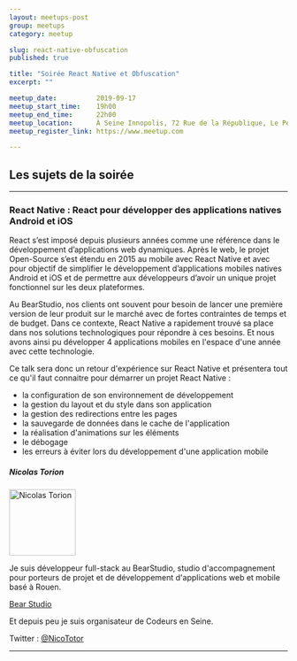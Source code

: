 ```yaml
---
layout: meetups-post
group: meetups
category: meetup

slug: react-native-obfuscation
published: true

title: "Soirée React Native et Obfuscation"
excerpt: ""

meetup_date:          2019-09-17
meetup_start_time:    19h00
meetup_end_time:      22h00
meetup_location:      À Seine Innopolis, 72 Rue de la République, Le Petit Quevilly
meetup_register_link: https://www.meetup.com

---
```


## Les sujets de la soirée

---

### React Native : React pour développer des applications natives Android et iOS

React s’est imposé depuis plusieurs années comme une référence dans le développement d’applications web dynamiques. Après le web, le projet Open-Source s’est étendu en 2015 au mobile avec React Native et avec pour objectif de simplifier le développement d’applications mobiles natives Android et iOS et de permettre aux développeurs d’avoir un unique projet fonctionnel sur les deux plateformes.

Au BearStudio, nos clients ont souvent pour besoin de lancer une première version de leur produit sur le marché avec de fortes contraintes de temps et de budget. Dans ce contexte, React Native a rapidement trouvé sa place dans nos solutions technologiques pour répondre à ces besoins. Et nous avons ainsi pu développer 4 applications mobiles en l'espace d'une année avec cette technologie.

Ce talk sera donc un retour d'expérience sur React Native et présentera tout ce qu'il faut connaitre pour démarrer un projet React Native :

* la configuration de son environnement de développement
* la gestion du layout et du style dans son application
* la gestion des redirections entre les pages
* la sauvegarde de données dans le cache de l'application
* la réalisation d'animations sur les éléments
* le débogage
* les erreurs à éviter lors du développement d'une application mobile


##### Nicolas Torion

<img src="https://lh6.googleusercontent.com/--S9SlgoTA5o/AAAAAAAAAAI/AAAAAAAAAAA/AGDgw-hSqZFanmUhqzYheKTif7oz-R9FIg/mo/photo.jpg" alt="Nicolas Torion" width="120" class="alignleft" />

Je suis développeur full-stack au BearStudio, studio d'accompagnement pour porteurs de projet et de développement d'applications web et mobile basé à Rouen.

[Bear Studio](https://www.bearstudio.fr/)

Et depuis peu je suis organisateur de Codeurs en Seine.


Twitter : [@NicoTotor](https://twitter.com/NicoTotor)

---

